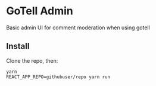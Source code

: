 # GoTell Admin

Basic admin UI for comment moderation when using gotell

## Install

Clone the repo, then:

```
yarn
REACT_APP_REPO=githubuser/repo yarn run
```
